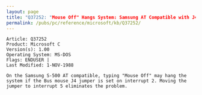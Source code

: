 ```yaml
---
layout: page
title: "Q37252: "Mouse Off" Hangs System: Samsung AT Compatible with J4 on 2"
permalink: /pubs/pc/reference/microsoft/kb/Q37252/
---
```


	Article: Q37252
	Product: Microsoft C
	Version(s): 1.00
	Operating System: MS-DOS
	Flags: ENDUSER |
	Last Modified: 1-NOV-1988
	
	On the Samsung S-500 AT compatible, typing "Mouse Off" may hang the
	system if the Bus mouse J4 jumper is set on interrupt 2. Moving the
	jumper to interrupt 5 eliminates the problem.
